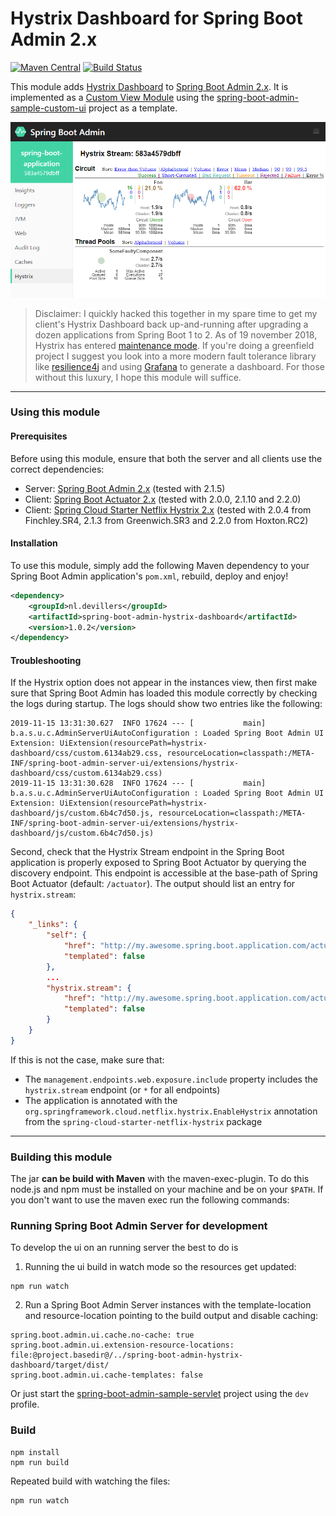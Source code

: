 # Hystrix Dashboard for Spring Boot Admin 2.x

[![Maven Central](https://img.shields.io/maven-central/v/nl.devillers/spring-boot-admin-hystrix-dashboard.svg?label=Maven%20Central)](https://search.maven.org/search?q=g:%22nl.devillers%22%20AND%20a:%22spring-boot-admin-hystrix-dashboard%22)
[![Build Status](https://travis-ci.com/MartinDevillers/spring-boot-admin-hystrix-dashboard.svg?branch=master)](https://travis-ci.com/MartinDevillers/spring-boot-admin-hystrix-dashboard)

This module adds [Hystrix Dashboard](https://github.com/Netflix-Skunkworks/hystrix-dashboard/) to 
[Spring Boot Admin 2.x](https://github.com/codecentric/spring-boot-admin). It is implemented as a 
[Custom View Module](https://codecentric.github.io/spring-boot-admin/current/#customizing-custom-views) using the 
[spring-boot-admin-sample-custom-ui](https://github.com/codecentric/spring-boot-admin/tree/master/spring-boot-admin-samples/spring-boot-admin-sample-custom-ui/) 
project as a template. 

![Screenshot dashboard](./images/sba-hystrix.png)

> Disclaimer: I quickly hacked this together in my spare time to get my client's Hystrix Dashboard back up-and-running after upgrading a dozen applications from Spring Boot 1 to 2. As of 19 november 2018, Hystrix has entered 
[maintenance mode](https://github.com/Netflix/Hystrix/pull/1904). If you're doing a greenfield project I suggest you look into a more modern fault tolerance library like [resilience4j](https://github.com/resilience4j/resilience4j) 
and using [Grafana](https://resilience4j.readme.io/docs/grafana-1) to generate a dashboard. For those without this luxury, I hope this module will suffice. 

---
### Using this module

#### Prerequisites
Before using this module, ensure that both the server and all clients use the correct dependencies:
* Server: [Spring Boot Admin 2.x](https://github.com/codecentric/spring-boot-admin) (tested with 2.1.5)
* Client: [Spring Boot Actuator 2.x](https://docs.spring.io/spring-boot/docs/current/reference/html/production-ready-features.html) (tested with 2.0.0, 2.1.10 and 2.2.0)
* Client: [Spring Cloud Starter Netflix Hystrix 2.x](https://cloud.spring.io/spring-cloud-netflix/reference/html/#how-to-include-hystrix) (tested with 2.0.4 from Finchley.SR4, 2.1.3 from Greenwich.SR3 and 2.2.0 from Hoxton.RC2)

#### Installation
To use this module, simply add the following Maven dependency to your Spring Boot Admin application's `pom.xml`, rebuild, deploy and enjoy!
```xml
<dependency>
    <groupId>nl.devillers</groupId>
    <artifactId>spring-boot-admin-hystrix-dashboard</artifactId>
    <version>1.0.2</version>
</dependency>
```

#### Troubleshooting
If the Hystrix option does not appear in the instances view, then first make sure that Spring Boot Admin has loaded this module correctly by checking the logs
during startup. The logs should show two entries like the following:
```
2019-11-15 13:31:30.627  INFO 17624 --- [           main] b.a.s.u.c.AdminServerUiAutoConfiguration : Loaded Spring Boot Admin UI Extension: UiExtension(resourcePath=hystrix-dashboard/css/custom.6134ab29.css, resourceLocation=classpath:/META-INF/spring-boot-admin-server-ui/extensions/hystrix-dashboard/css/custom.6134ab29.css)
2019-11-15 13:31:30.628  INFO 17624 --- [           main] b.a.s.u.c.AdminServerUiAutoConfiguration : Loaded Spring Boot Admin UI Extension: UiExtension(resourcePath=hystrix-dashboard/js/custom.6b4c7d50.js, resourceLocation=classpath:/META-INF/spring-boot-admin-server-ui/extensions/hystrix-dashboard/js/custom.6b4c7d50.js)
```

Second, check that the Hystrix Stream endpoint in the Spring Boot application is properly exposed to Spring Boot Actuator by querying the discovery endpoint. This endpoint is 
accessible at the base-path of Spring Boot Actuator (default: `/actuator`). The output should list an entry for `hystrix.stream`:
```json
{
	"_links": {
		"self": {
			"href": "http://my.awesome.spring.boot.application.com/actuator",
			"templated": false
		},
		...
		"hystrix.stream": {
			"href": "http://my.awesome.spring.boot.application.com/actuator/hystrix.stream",
			"templated": false
		}
	}
}
```
If this is not the case, make sure that:
* The `management.endpoints.web.exposure.include` property includes the `hystrix.stream` endpoint (or `*` for all endpoints)
* The application is annotated with the `org.springframework.cloud.netflix.hystrix.EnableHystrix` annotation from the `spring-cloud-starter-netflix-hystrix` package

---
### Building this module
The jar **can be build with Maven** with the maven-exec-plugin. To do this node.js and npm must be installed on your machine and be on your `$PATH`.
If you don't want to use the maven exec run the following commands:

### Running Spring Boot Admin Server for development
To develop the ui on an running server the best to do is

1. Running the ui build in watch mode so the resources get updated:
```shell
npm run watch
```
2. Run a Spring Boot Admin Server instances with the template-location and resource-location pointing to the build output and disable caching:
```
spring.boot.admin.ui.cache.no-cache: true
spring.boot.admin.ui.extension-resource-locations: file:@project.basedir@/../spring-boot-admin-hystrix-dashboard/target/dist/
spring.boot.admin.ui.cache-templates: false
```
Or just start the [spring-boot-admin-sample-servlet](../spring-boot-admin-sample-servlet) project using the `dev` profile.

### Build
```shell
npm install
npm run build
```

Repeated build with watching the files:
```shell
npm run watch
```
